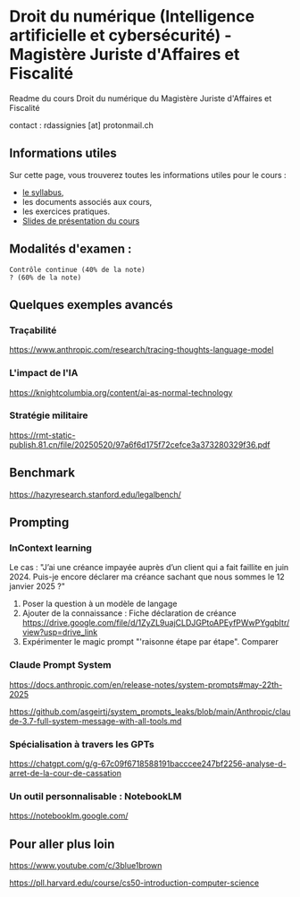 # Droit du numérique (Intelligence artificielle et cybersécurité) - Magistère Juriste d'Affaires et Fiscalité 
Readme du cours Droit du numérique du Magistère Juriste d'Affaires et Fiscalité

contact : rdassignies [at] protonmail.ch

## Informations utiles
Sur cette page, vous trouverez toutes les informations utiles pour le cours :

- [le syllabus](https://docs.google.com/document/d/1qVX_ksPXnTUTA_onTp8U2izJ8HKUsgJtmJ2QBPvQJUU/edit?tab=t.0),
- les documents associés aux cours,
- les exercices pratiques.
- [Slides de présentation du cours](https://my.beekast.com/kast/6841907a59435da66d5427a8/presentation)

## Modalités d'examen :

    Contrôle continue (40% de la note)
    ? (60% de la note)

## Quelques exemples avancés

### Traçabilité
https://www.anthropic.com/research/tracing-thoughts-language-model 

### L'impact de l'IA
https://knightcolumbia.org/content/ai-as-normal-technology 

### Stratégie militaire 
https://rmt-static-publish.81.cn/file/20250520/97a6f6d175f72cefce3a373280329f36.pdf 

## Benchmark
https://hazyresearch.stanford.edu/legalbench/ 

## Prompting
### InContext learning
Le cas : "J’ai une créance impayée auprès d’un client qui a fait faillite en juin 2024. Puis-je encore déclarer ma créance sachant que nous sommes le 12 janvier 2025 ?"
1. Poser la question à un modèle de langage
2. Ajouter de la connaissance : Fiche déclaration de créance https://drive.google.com/file/d/1ZyZL9uajCLDJGPtoAPEyfPWwPYgqbItr/view?usp=drive_link
3. Expérimenter le magic prompt "'raisonne étape par étape". Comparer

### Claude Prompt System
https://docs.anthropic.com/en/release-notes/system-prompts#may-22th-2025 

https://github.com/asgeirtj/system_prompts_leaks/blob/main/Anthropic/claude-3.7-full-system-message-with-all-tools.md 


### Spécialisation à travers les GPTs
https://chatgpt.com/g/g-67c09f6718588191bacccee247bf2256-analyse-d-arret-de-la-cour-de-cassation

### Un outil personnalisable : NotebookLM

https://notebooklm.google.com/

## Pour aller plus loin

https://www.youtube.com/c/3blue1brown 

https://pll.harvard.edu/course/cs50-introduction-computer-science





